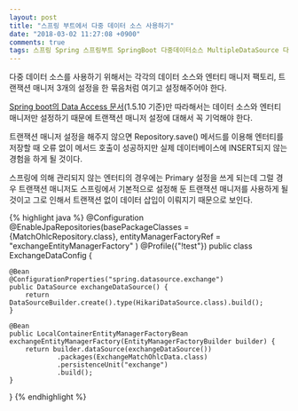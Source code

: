 ```yaml
---
layout: post
title: "스프링 부트에서 다중 데이터 소스 사용하기"
date: "2018-03-02 11:27:08 +0900"
comments: true
tags: 스프링 Spring 스프링부트 SpringBoot 다중데이터소스 MultipleDataSource 다중디비 여러디비 MultipleDB
---
```


다중 데이터 소스를 사용하기 위해서는 각각의 데이터 소스와 엔터티 매니저 팩토리, 트랜잭션 매니저 3개의 설정을 한 묶음처럼 여기고 설정해주어야 한다.

[Spring boot의 Data Access 문서](https://docs.spring.io/spring-boot/docs/1.5.10.RELEASE/reference/htmlsingle/#howto-data-access)(1.5.10 기준)만 따라해서는 데이터 소스와 엔터티 매니저만 설정하기 때문에 트랜잭션 매니저 설정에 대해서 꼭 기억해야 한다.

트랜잭션 매니저 설정을 해주지 않으면 Repository.save() 메서드를 이용해 엔터티를 저장할 때 오류 없이 메서드 호출이 성공하지만 실제 데이터베이스에 INSERT되지 않는 경험을 하게 될 것이다.

스프링에 의해 관리되지 않는 엔터티의 경우에는 Primary 설정을 쓰게 되는데 그럴 경우 트랜잭션 매니저도 스프링에서 기본적으로 설정해 둔 트랜잭션 매니저를 사용하게 될 것이고 그로 인해서 트랜잭션 없이 데이터 삽입이 이뤄지기 때문으로 보인다.

{% highlight java %}
@Configuration
@EnableJpaRepositories(basePackageClasses = {MatchOhlcRepository.class},
        entityManagerFactoryRef = "exchangeEntityManagerFactory"
)
@Profile({"!test"})
public class ExchangeDataConfig {

    @Bean
    @ConfigurationProperties("spring.datasource.exchange")
    public DataSource exchangeDataSource() {
        return DataSourceBuilder.create().type(HikariDataSource.class).build();
    }

    @Bean
    public LocalContainerEntityManagerFactoryBean exchangeEntityManagerFactory(EntityManagerFactoryBuilder builder) {
        return builder.dataSource(exchangeDataSource())
                .packages(ExchangeMatchOhlcData.class)
                .persistenceUnit("exchange")
                .build();
    }
}
{% endhighlight %}
